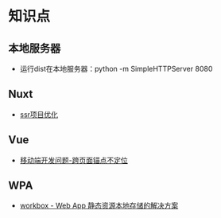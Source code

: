 # 知识点

## 本地服务器
- 运行dist在本地服务器：python -m SimpleHTTPServer 8080

## Nuxt
- [ssr项目优化](https://github.com/mabel-xue/workdaily/blob/develop/docs/6-10.md#ssr%E5%BA%94%E7%94%A8%E4%BC%98%E5%8C%96--nuxt)

## Vue
- [移动端开发问题-跨页面锚点不定位](https://github.com/mabel-xue/workdaily/blob/develop/docs/6-10.md#vue-%E7%A7%BB%E5%8A%A8%E7%AB%AF%E8%B7%A8%E9%A1%B5%E9%9D%A2%E9%94%9A%E7%82%B9%E4%B8%8D%E5%AE%9A%E4%BD%8D--vue--nuxt)

## WPA
- [workbox - Web App 静态资源本地存储的解决方案](https://github.com/mabel-xue/workdaily/blob/develop/docs/6-10.md#workbox---web-app-%E9%9D%99%E6%80%81%E8%B5%84%E6%BA%90%E6%9C%AC%E5%9C%B0%E5%AD%98%E5%82%A8%E7%9A%84%E8%A7%A3%E5%86%B3%E6%96%B9%E6%A1%88--pwassr)